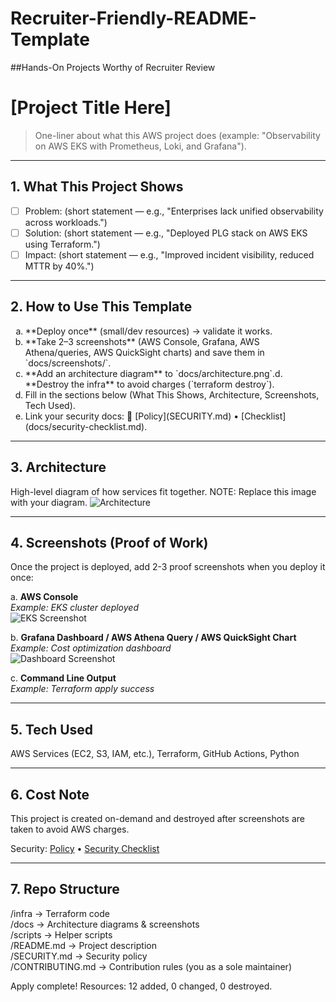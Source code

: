 # Recruiter-Friendly-README-Template
##Hands-On Projects Worthy of Recruiter Review
# [Project Title Here]

> One-liner about what this AWS project does (example: "Observability on AWS EKS with Prometheus, Loki, and Grafana").

---

## 1. What This Project Shows
- [ ] Problem: (short statement — e.g., "Enterprises lack unified observability across workloads.")
- [ ] Solution: (short statement — e.g., "Deployed PLG stack on AWS EKS using Terraform.")
- [ ] Impact: (short statement — e.g., "Improved incident visibility, reduced MTTR by 40%.")

---

## 2. How to Use This Template
<ol type="a">
<li> **Deploy once** (small/dev resources) → validate it works.
<li> **Take 2–3 screenshots** (AWS Console, Grafana, AWS Athena/queries, AWS QuickSight charts) and save them in `docs/screenshots/`.
<li> **Add an architecture diagram** to `docs/architecture.png`.d. **Destroy the infra** to avoid charges (`terraform destroy`).
<li> Fill in the sections below (What This Shows, Architecture, Screenshots, Tech Used).
<Li> Link your security docs: 🔐 [Policy](SECURITY.md) • [Checklist](docs/security-checklist.md).
</ol>

---

## 3. Architecture
High-level diagram of how services fit together.
NOTE: Replace this image with your diagram.
![Architecture](docs/architecture.png)

---

## 4. Screenshots (Proof of Work)
Once the project is deployed, add 2-3 proof screenshots when you deploy it once: 

a. **AWS Console**  
   _Example: EKS cluster deployed_  
   ![EKS Screenshot](docs/screenshots/eks-cluster.png)

b. **Grafana Dashboard / AWS Athena Query / AWS QuickSight Chart**  
   _Example: Cost optimization dashboard_  
   ![Dashboard Screenshot](docs/screenshots/dashboard.png)

c. **Command Line Output**  
   _Example: Terraform apply success_  
   
---

## 5. Tech Used
AWS Services (EC2, S3, IAM, etc.), Terraform, GitHub Actions, Python  

---

## 6. Cost Note
This project is created on-demand and destroyed after screenshots are taken to avoid AWS charges.  

Security: [Policy](SECURITY.md) • [Security Checklist](docs/security-checklist.md)

---

## 7. Repo Structure
/infra       -> Terraform code  
/docs        -> Architecture diagrams & screenshots  
/scripts     -> Helper scripts  
/README.md   -> Project description  
/SECURITY.md -> Security policy  
/CONTRIBUTING.md -> Contribution rules (you as a sole maintainer)

   
   Apply complete! Resources: 12 added, 0 changed, 0 destroyed.
